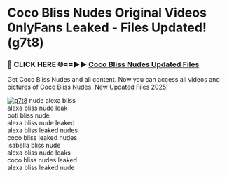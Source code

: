 # Coco Bliss Nudes Original Videos 0nlyFans Leaked - Files Updated! (g7t8)

<h3>🔴 CLICK HERE 🌐==►► <a href="https://tinyurl.com/52m3yx9h" rel="nofollow">Coco Bliss Nudes Updated Files</a></h3>

Get Coco Bliss Nudes and all content. Now you can access all videos and pictures of Coco Bliss Nudes. New Updated Files 2025!

[![g7t8](https://i.imgur.com/TnHtlc8.gif)](https://tinyurl.com/52m3yx9h)
nude alexa bliss<br>
alexa bliss nude leak<br>
boti bliss nude<br>
alexa bliss nude leaked<br>
alexa bliss leaked nudes<br>
coco bliss leaked nudes<br>
isabella bliss nude<br>
alexa bliss nude leaks<br>
coco bliss nudes leaked<br>
alexa bliss leaked nude